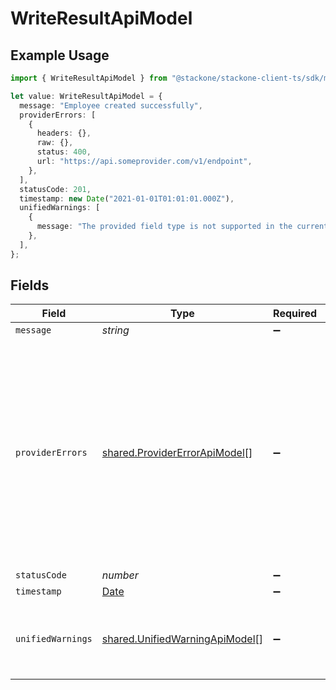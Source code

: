 # WriteResultApiModel

## Example Usage

```typescript
import { WriteResultApiModel } from "@stackone/stackone-client-ts/sdk/models/shared";

let value: WriteResultApiModel = {
  message: "Employee created successfully",
  providerErrors: [
    {
      headers: {},
      raw: {},
      status: 400,
      url: "https://api.someprovider.com/v1/endpoint",
    },
  ],
  statusCode: 201,
  timestamp: new Date("2021-01-01T01:01:01.000Z"),
  unifiedWarnings: [
    {
      message: "The provided field type is not supported in the current model.",
    },
  ],
};
```

## Fields

| Field                                                                                                                                                                                                                                                                                                                    | Type                                                                                                                                                                                                                                                                                                                     | Required                                                                                                                                                                                                                                                                                                                 | Description                                                                                                                                                                                                                                                                                                              | Example                                                                                                                                                                                                                                                                                                                  |
| ------------------------------------------------------------------------------------------------------------------------------------------------------------------------------------------------------------------------------------------------------------------------------------------------------------------------ | ------------------------------------------------------------------------------------------------------------------------------------------------------------------------------------------------------------------------------------------------------------------------------------------------------------------------ | ------------------------------------------------------------------------------------------------------------------------------------------------------------------------------------------------------------------------------------------------------------------------------------------------------------------------ | ------------------------------------------------------------------------------------------------------------------------------------------------------------------------------------------------------------------------------------------------------------------------------------------------------------------------ | ------------------------------------------------------------------------------------------------------------------------------------------------------------------------------------------------------------------------------------------------------------------------------------------------------------------------ |
| `message`                                                                                                                                                                                                                                                                                                                | *string*                                                                                                                                                                                                                                                                                                                 | :heavy_minus_sign:                                                                                                                                                                                                                                                                                                       | N/A                                                                                                                                                                                                                                                                                                                      | Employee created successfully                                                                                                                                                                                                                                                                                            |
| `providerErrors`                                                                                                                                                                                                                                                                                                         | [shared.ProviderErrorApiModel](../../../sdk/models/shared/providererrorapimodel.md)[]                                                                                                                                                                                                                                    | :heavy_minus_sign:                                                                                                                                                                                                                                                                                                       | N/A                                                                                                                                                                                                                                                                                                                      | [<br/>{<br/>"status": 400,<br/>"url": "https://api.someprovider.com/v1/endpoint",<br/>"raw": {<br/>"error": "Bad Request",<br/>"message": "The supplied data is invalid"<br/>},<br/>"headers": {<br/>"date": "Tue, 02 Apr 2024 13:52:01 GMT",<br/>"content-type": "application/json; charset=utf-8",<br/>"transfer-encoding": "chunked",<br/>"connection": "close"<br/>}<br/>}<br/>] |
| `statusCode`                                                                                                                                                                                                                                                                                                             | *number*                                                                                                                                                                                                                                                                                                                 | :heavy_minus_sign:                                                                                                                                                                                                                                                                                                       | N/A                                                                                                                                                                                                                                                                                                                      | 201                                                                                                                                                                                                                                                                                                                      |
| `timestamp`                                                                                                                                                                                                                                                                                                              | [Date](https://developer.mozilla.org/en-US/docs/Web/JavaScript/Reference/Global_Objects/Date)                                                                                                                                                                                                                            | :heavy_minus_sign:                                                                                                                                                                                                                                                                                                       | N/A                                                                                                                                                                                                                                                                                                                      | 2021-01-01T01:01:01.000Z                                                                                                                                                                                                                                                                                                 |
| `unifiedWarnings`                                                                                                                                                                                                                                                                                                        | [shared.UnifiedWarningApiModel](../../../sdk/models/shared/unifiedwarningapimodel.md)[]                                                                                                                                                                                                                                  | :heavy_minus_sign:                                                                                                                                                                                                                                                                                                       | N/A                                                                                                                                                                                                                                                                                                                      | [<br/>{<br/>"message": "The provided field type is not supported in the current model."<br/>}<br/>]                                                                                                                                                                                                                      |